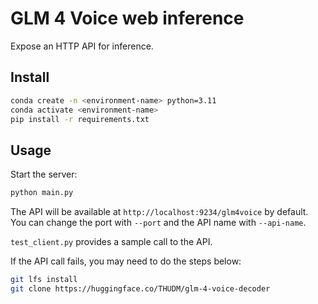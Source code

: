 # GLM 4 Voice web inference

Expose an HTTP API for inference.

## Install

```bash
conda create -n <environment-name> python=3.11
conda activate <environment-name>
pip install -r requirements.txt
```

## Usage

Start the server:

```bash
python main.py
```

The API will be available at `http://localhost:9234/glm4voice` by default. You can change the port with `--port` and the API name with `--api-name`.

`test_client.py` provides a sample call to the API.

If the API call fails, you may need to do the steps below:
```bash
git lfs install
git clone https://huggingface.co/THUDM/glm-4-voice-decoder
```